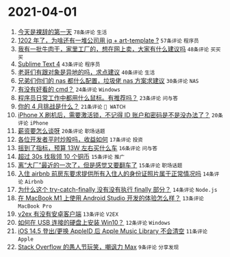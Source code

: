 # 2021-04-01

1. [今天是裸辞的第一天](https://www.v2ex.com/t/767059) `78条评论` `生活`
1. [1202 年了，为啥还有一堆公司用 jq + art-template ?](https://www.v2ex.com/t/767111) `57条评论` `程序员`
1. [我有一批牛肉干，家里工厂的，想在网上卖，大家有什么建议吗](https://www.v2ex.com/t/767086) `48条评论` `买买买`
1. [Sublime Text 4](https://www.v2ex.com/t/767077) `43条评论` `程序员`
1. [老哥们有跟对象是异地的吗，求点建议](https://www.v2ex.com/t/767090) `40条评论` `生活`
1. [兄弟们你们的 nas 都什么配置，垃圾佬 nas 方案求建议](https://www.v2ex.com/t/767176) `30条评论` `NAS`
1. [有没有好看的 cmd？](https://www.v2ex.com/t/767167) `24条评论` `Windows`
1. [程序员日常工作中都用什么鼠标。有推荐吗？](https://www.v2ex.com/t/767106) `23条评论` `问与答`
1. [你的 4 月挑战是什么？](https://www.v2ex.com/t/767128) `21条评论` ` WATCH`
1. [iPhone X 刷机后，需要激活锁，不记得 ID 账户和密码是不是没办法了？](https://www.v2ex.com/t/767143) `20条评论` `iPhone`
1. [薪资要怎么谈呀](https://www.v2ex.com/t/767072) `20条评论` `职场话题`
1. [各位开发者平时炒股吗，收益如何](https://www.v2ex.com/t/767060) `17条评论` `投资`
1. [摇到了指标，预算 13W 左右买什么车](https://www.v2ex.com/t/767138) `16条评论` `问与答`
1. [超过 30s 找我领 10 个铜币](https://www.v2ex.com/t/767178) `15条评论` `推广`
1. [离“大厂”最近的一次了，但是感觉又要翻车了](https://www.v2ex.com/t/767082) `15条评论` `职场话题`
1. [入住 airbnb 前房东要求提供所有入住人的身份证照片属于正常情况吗](https://www.v2ex.com/t/767149) `14条评论` `Airbnb`
1. [为什么这个 try-catch-finally 没有没有执行 finally 部分？](https://www.v2ex.com/t/767110) `14条评论` `Node.js`
1. [在 MacBook M1 上使用 Android Studio 开发的体验怎么样？](https://www.v2ex.com/t/767183) `13条评论` `MacBook Pro`
1. [v2ex 有没有安卓客户端](https://www.v2ex.com/t/767051) `13条评论` `V2EX`
1. [如何在 USB 连接的硬盘上安装 Win10？](https://www.v2ex.com/t/767122) `12条评论` `Windows`
1. [iOS 14.5 登出/更换 AppleID 后 Apple Music Library 不会清空](https://www.v2ex.com/t/767053) `11条评论` `Apple`
1. [Stack Overflow 的愚人节玩笑，嘲讽力 Max](https://www.v2ex.com/t/767079) `9条评论` `分享发现`
